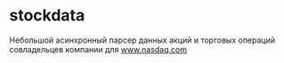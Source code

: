 # stockdata
Небольшой асинхронный парсер данных акций и торговых операций совладельцев компании для www.nasdaq.com
